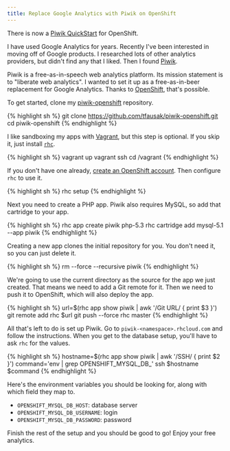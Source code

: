 ```yaml
---
title: Replace Google Analytics with Piwik on OpenShift
---
```


<aside>
    There is now a <a href="https://hub.openshift.com/quickstarts/3-piwik">Piwik QuickStart</a> for OpenShift.
</aside>

I have used Google Analytics for years. Recently I've been interested
in moving off of Google products. I researched lots of other analytics
providers, but didn't find any that I liked. Then I found [Piwik][1].

Piwik is a free-as-in-speech web analytics platform. Its mission
statement is to "liberate web analytics". I wanted to set it up as
a free-as-in-beer replacement for Google Analytics. Thanks to
[OpenShift][2], that's possible.

To get started, clone my [piwik-openshift][3] repository.

{% highlight sh %}
git clone https://github.com/tfausak/piwik-openshift.git
cd piwik-openshift
{% endhighlight %}

I like sandboxing my apps with [Vagrant][4], but this step is optional.
If you skip it, just install [`rhc`][5].

{% highlight sh %}
vagrant up
vagrant ssh
cd /vagrant
{% endhighlight %}

If you don't have one already, [create an OpenShift account][6].
Then configure `rhc` to use it.

{% highlight sh %}
rhc setup
{% endhighlight %}

Next you need to create a PHP app. Piwik also requires MySQL, so
add that cartridge to your app.

{% highlight sh %}
rhc app create piwik php-5.3
rhc cartridge add mysql-5.1 --app piwik
{% endhighlight %}

Creating a new app clones the initial repository for you. You don't
need it, so you can just delete it.

{% highlight sh %}
rm --force --recursive piwik
{% endhighlight %}

We're going to use the current directory as the source for the app
we just created. That means we need to add a Git remote for it.
Then we need to push it to OpenShift, which will also deploy the
app.

{% highlight sh %}
url=$(rhc app show piwik | awk '/Git URL/ { print $3 }')
git remote add rhc $url
git push --force rhc master
{% endhighlight %}

All that's left to do is set up Piwik. Go to
`piwik-<namespace>.rhcloud.com` and follow the instructions. When
you get to the database setup, you'll have to ask `rhc` for the
values.

{% highlight sh %}
hostname=$(rhc app show piwik | awk '/SSH/ { print $2 }')
command='env | grep OPENSHIFT_MYSQL_DB_'
ssh $hostname $command
{% endhighlight %}

Here's the environment variables you should be looking for, along
with which field they map to.

-   `OPENSHIFT_MYSQL_DB_HOST`: database server
-   `OPENSHIFT_MYSQL_DB_USERNAME`: login
-   `OPENSHIFT_MYSQL_DB_PASSWORD`: password

Finish the rest of the setup and you should be good to go! Enjoy
your free analytics.

[1]: https://piwik.org
[2]: https://www.openshift.com
[3]: https://github.com/tfausak/piwik-openshift
[4]: http://www.vagrantup.com
[5]: https://www.openshift.com/developers/rhc-client-tools-install
[6]: https://openshift.redhat.com/app/account/new
